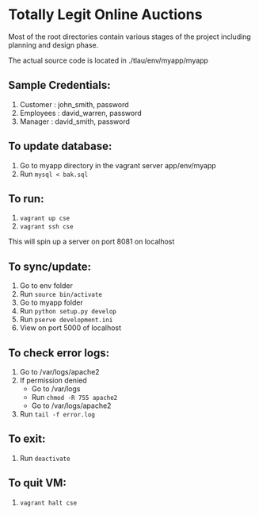 Totally Legit Online Auctions
===============================

Most of the root directories contain various stages of the project including planning and design phase.

The actual source code is located in ./tlau/env/myapp/myapp

Sample Credentials:
--------------------
1. Customer : john_smith, password
2. Employees : david_warren, password
3. Manager : david_smith, password

To update database:
--------------------
1. Go to myapp directory in the vagrant server app/env/myapp
2. Run `mysql < bak.sql`

To run:
----------
1. `vagrant up cse`
2. `vagrant ssh cse`

This will spin up a server on port 8081 on localhost

To sync/update:
---------------
1. Go to env folder
2. Run `source bin/activate`
3. Go to myapp folder
4. Run `python setup.py develop`
5. Run `pserve development.ini`
6. View on port 5000 of localhost

To check error logs:
---------------------
1. Go to /var/logs/apache2
2. If permission denied
    * Go to /var/logs
    * Run `chmod -R 755 apache2`
    * Go to /var/logs/apache2
3. Run `tail -f error.log`

To exit:
-----------
1. Run `deactivate`

To quit VM:
-------------
1. `vagrant halt cse`
